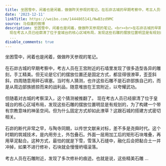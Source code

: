 ```yaml
---
title: 坐困雪中，闲着也是闲着，做做昨天参观的笔记。在石峁古城的早期考察中，考古人员在王宫附近的石墙里发现了很多造型各异的雕刻，手工精美。但无论是它们的摆放位...
date: '2023-12-11'
linkTitle: https://weibo.com/1444865141/NwB3zd9MC
source: 马伯庸的微博
description: 坐困雪中，闲着也是闲着，做做昨天参观的笔记。<br><br>在石峁古城的早期考察中，考古人员在王宫附近的石墙里发现了很多造型各异的雕刻，手工精美。但无论是它们的摆放位置还是固定方式，都显得很潦草，歪歪斜斜，四周随意用碎石填塞。当时有人猜测，也许这些石雕不是石峁部族自己的，而是从周边部族掳掠而来的战利品，随意堆放在王宫附近，以夸耀武功。<br><br>但随着对古城的考察深入，这个猜测被推翻了。
  现在考古人员已经廓清了位于皇城台的核心区域布局，发现这些石雕的摆放位置明显是有规划的，为了构建一个带有宗教意味的神圣空间。但为什么固定方式却如此潦草？这跟石城的搭建方式密切相关。<br><br>石峁的断代非常之早，与陶寺同期，以传世文献来对标，差不多是尧舜时代。这个时期的筑城技术，是内用夯土，外包叠石。外面一层用加工后的矩形石块堆叠，再用草泥黏合。这种方式，最怕的就是下雪，雪落入石缝中，融化后会把黏合土一并冲掉，如果不进行修补，石块就会慢慢坍塌滚落。<br><br>考古人员在石雕附近，发现了多次修补的痕迹。也就是说，这些精美石雕
  ...
disable_comments: true
---
```

坐困雪中，闲着也是闲着，做做昨天参观的笔记。<br><br>在石峁古城的早期考察中，考古人员在王宫附近的石墙里发现了很多造型各异的雕刻，手工精美。但无论是它们的摆放位置还是固定方式，都显得很潦草，歪歪斜斜，四周随意用碎石填塞。当时有人猜测，也许这些石雕不是石峁部族自己的，而是从周边部族掳掠而来的战利品，随意堆放在王宫附近，以夸耀武功。<br><br>但随着对古城的考察深入，这个猜测被推翻了。 现在考古人员已经廓清了位于皇城台的核心区域布局，发现这些石雕的摆放位置明显是有规划的，为了构建一个带有宗教意味的神圣空间。但为什么固定方式却如此潦草？这跟石城的搭建方式密切相关。<br><br>石峁的断代非常之早，与陶寺同期，以传世文献来对标，差不多是尧舜时代。这个时期的筑城技术，是内用夯土，外包叠石。外面一层用加工后的矩形石块堆叠，再用草泥黏合。这种方式，最怕的就是下雪，雪落入石缝中，融化后会把黏合土一并冲掉，如果不进行修补，石块就会慢慢坍塌滚落。<br><br>考古人员在石雕附近，发现了多次修补的痕迹。也就是说，这些精美石雕 ...